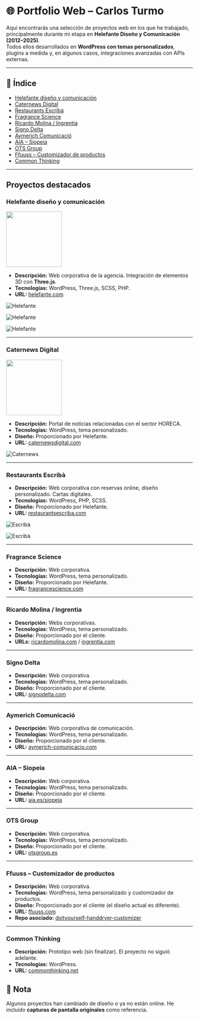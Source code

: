 # 🌐 Portfolio Web – Carlos Turmo

Aquí encontrarás una selección de proyectos web en los que he trabajado, principalmente durante mi etapa en **Helefante Diseño y Comunicación (2012–2025)**.  
Todos ellos desarrollados en **WordPress con temas personalizados**, plugins a medida y, en algunos casos, integraciones avanzadas con APIs externas.  

---

## 📑 Índice
- [Helefante diseño y comunicación](#helefante-diseño-y-comunicación)
- [Caternews Digital](#caternews-digital)
- [Restaurants Escribà](#restaurants-escribà)
- [Fragrance Science](#fragrance-science)
- [Ricardo Molina / Ingrentia](#ricardo-molina--ingrentia)
- [Signo Delta](#signo-delta)
- [Aymerich Comunicació](#aymerich-comunicació)
- [AIA – Siopeia](#aia--siopeia)
- [OTS Group](#ots-group)
- [Ffuuss – Customizador de productos](#ffuuss--customizador-de-productos)
- [Common Thinking](#common-thinking)
<!-- - [Restaurants Escribà](#restaurants-escribà) -->
<!-- - [Solventa IT](#solventa-it) -->
<!-- - [Dental Comunicación](#dental-comunicación) -->
<!-- - [Ffuuss – Customizador de productos](#ffuuss--customizador-de-productos) -->

---

## Proyectos destacados


### Helefante diseño y comunicación
<img src="screenshots/helefante/logo.svg" width="150">

- **Descripción:** Web corporativa de la agencia. Integración de elementos 3D con **Three.js**.
- **Tecnologías:** WordPress, Three.js, SCSS, PHP.
- **URL:** [helefante.com](https://helefante.com)  

![Helefante](screenshots/helefante/screenshot_helefante_1.png)

![Helefante](screenshots/helefante/screenview_helefante_1.gif)

![Helefante](screenshots/helefante/screenshot_helefante_2.png)

---

### Caternews Digital
<img src="screenshots/caternews/logo.svg" width="150">

- **Descripción:** Portal de noticias relacionadas con el sector HORECA.  
- **Tecnologías:** WordPress, tema personalizado.  
- **Diseño:** Proporcionado por Helefante.  
- **URL:** [caternewsdigital.com](https://caternewsdigital.com)

![Caternews](screenshots/caternews/screenshot_caternews_1.png)

---

### Restaurants Escribà
- **Descripción:** Web corporativa con reservas online, diseño personalizado. Cartas digitales.
- **Tecnologías:** WordPress, PHP, SCSS.  
- **Diseño:** Proporcionado por Helefante.  
- **URL:** [restaurantsescriba.com](https://restaurantsescriba.com)  

![Escribà](screenshots/escriba/screenshot_escriba_1.png)

![Escribà](screenshots/escriba/screenview_escriba_1.gif)

---

### Fragrance Science
- **Descripción:** Web corporativa.  
- **Tecnologías:** WordPress, tema personalizado.  
- **Diseño:** Proporcionado por Helefante.  
- **URL:** [fragrancescience.com](https://fragrancescience.com/es)  

---

### Ricardo Molina / Ingrentia
- **Descripción:** Webs corporativas.  
- **Tecnologías:** WordPress, tema personalizado.  
- **Diseño:** Proporcionado por el cliente.  
- **URLs:** [ricardomolina.com](https://ricardomolina.com) / [ingrentia.com](https://ingrentia.com)  

---

### Signo Delta
- **Descripción:** Web corporativa.  
- **Tecnologías:** WordPress, tema personalizado.  
- **Diseño:** Proporcionado por el cliente.  
- **URL:** [signodelta.com](https://signodelta.com)  

---

### Aymerich Comunicació
- **Descripción:** Web corporativa de comunicación.  
- **Tecnologías:** WordPress, tema personalizado.  
- **Diseño:** Proporcionado por el cliente.  
- **URL:** [aymerich-comunicacio.com](https://aymerich-comunicacio.com)  

---

### AIA – Siopeia
- **Descripción:** Web corporativa.  
- **Tecnologías:** WordPress, tema personalizado.  
- **Diseño:** Proporcionado por el cliente.  
- **URL:** [aia.es/siopeia](https://aia.es/siopeia)  

---

### OTS Group
- **Descripción:** Web corporativa.  
- **Tecnologías:** WordPress, tema personalizado.  
- **Diseño:** Proporcionado por el cliente.  
- **URL:** [otsgroup.es](https://otsgroup.es)  

---

### Ffuuss – Customizador de productos
- **Descripción:** Web corporativa.
- **Tecnologías:** WordPress, tema personalizado y customizador de productos.  
- **Diseño:** Proporcionado por el cliente (el diseño actual es diferente).  
- **URL:** [ffuuss.com](https://ffuuss.com)  
- **Repo asociado:** [doityourself-handdryer-customizer](https://github.com/zeliuk/doityourself-handdryer-customizer)  

---

### Common Thinking
- **Descripción:** Prototipo web (sin finalizar). El proyecto no siguió adelante.  
- **Tecnologías:** WordPress.  
- **URL:** [commonthinking.net](https://commonthinking.net)  


## 📌 Nota
Algunos proyectos han cambiado de diseño o ya no están online. He incluido **capturas de pantalla originales** como referencia.
